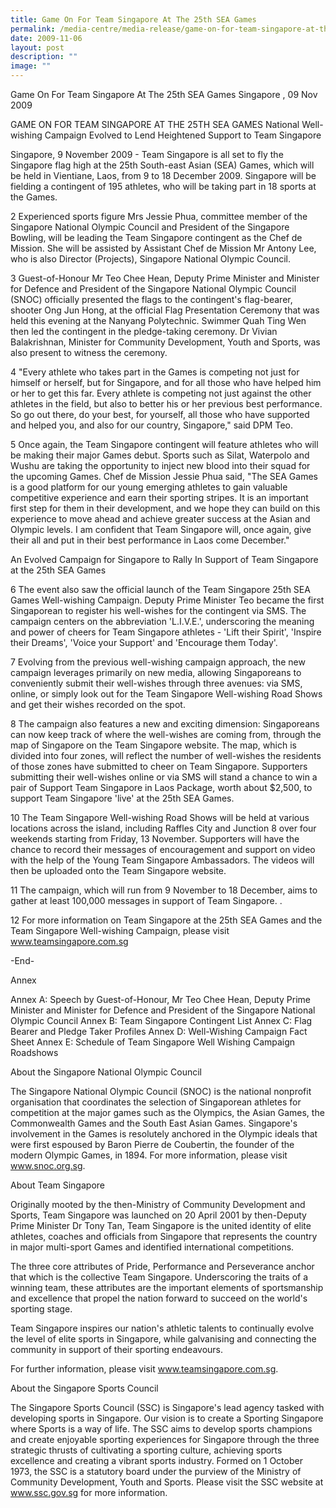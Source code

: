 ```yaml
---
title: Game On For Team Singapore At The 25th SEA Games
permalink: /media-centre/media-release/game-on-for-team-singapore-at-the-25th-sea-games/
date: 2009-11-06
layout: post
description: ""
image: ""
---
```

Game On For Team Singapore At The 25th SEA Games
Singapore , 09 Nov 2009

GAME ON FOR TEAM SINGAPORE AT THE 25TH SEA GAMES
National Well-wishing Campaign Evolved to Lend Heightened Support to Team Singapore

Singapore, 9 November 2009 - Team Singapore is all set to fly the Singapore flag high at the 25th South-east Asian (SEA) Games, which will be held in Vientiane, Laos, from 9 to 18 December 2009. Singapore will be fielding a contingent of 195 athletes, who will be taking part in 18 sports at the Games.

2 Experienced sports figure Mrs Jessie Phua, committee member of the Singapore National Olympic Council and President of the Singapore Bowling, will be leading the Team Singapore contingent as the Chef de Mission. She will be assisted by Assistant Chef de Mission Mr Antony Lee, who is also Director (Projects), Singapore National Olympic Council.

3 Guest-of-Honour Mr Teo Chee Hean, Deputy Prime Minister and Minister for Defence and President of the Singapore National Olympic Council (SNOC) officially presented the flags to the contingent's flag-bearer, shooter Ong Jun Hong, at the official Flag Presentation Ceremony that was held this evening at the Nanyang Polytechnic. Swimmer Quah Ting Wen then led the contingent in the pledge-taking ceremony. Dr Vivian Balakrishnan, Minister for Community Development, Youth and Sports, was also present to witness the ceremony.

4 "Every athlete who takes part in the Games is competing not just for himself or herself, but for Singapore, and for all those who have helped him or her to get this far. Every athlete is competing not just against the other athletes in the field, but also to better his or her previous best performance. So go out there, do your best, for yourself, all those who have supported and helped you, and also for our country, Singapore," said DPM Teo.

5 Once again, the Team Singapore contingent will feature athletes who will be making their major Games debut. Sports such as Silat, Waterpolo and Wushu are taking the opportunity to inject new blood into their squad for the upcoming Games. Chef de Mission Jessie Phua said, "The SEA Games is a good platform for our young emerging athletes to gain valuable competitive experience and earn their sporting stripes. It is an important first step for them in their development, and we hope they can build on this experience to move ahead and achieve greater success at the Asian and Olympic levels. I am confident that Team Singapore will, once again, give their all and put in their best performance in Laos come December."

An Evolved Campaign for Singapore to Rally In Support of Team Singapore at the 25th SEA Games

6 The event also saw the official launch of the Team Singapore 25th SEA Games Well-wishing Campaign. Deputy Prime Minister Teo became the first Singaporean to register his well-wishes for the contingent via SMS. The campaign centers on the abbreviation 'L.I.V.E.', underscoring the meaning and power of cheers for Team Singapore athletes - 'Lift their Spirit', 'Inspire their Dreams', 'Voice your Support' and 'Encourage them Today'.

7 Evolving from the previous well-wishing campaign approach, the new campaign leverages primarily on new media, allowing Singaporeans to conveniently submit their well-wishes through three avenues: via SMS, online, or simply look out for the Team Singapore Well-wishing Road Shows and get their wishes recorded on the spot.

8 The campaign also features a new and exciting dimension: Singaporeans can now keep track of where the well-wishes are coming from, through the map of Singapore on the Team Singapore website. The map, which is divided into four zones, will reflect the number of well-wishes the residents of those zones have submitted to cheer on Team Singapore. Supporters submitting their well-wishes online or via SMS will stand a chance to win a pair of Support Team Singapore in Laos Package, worth about $2,500, to support Team Singapore 'live' at the 25th SEA Games.

10 The Team Singapore Well-wishing Road Shows will be held at various locations across the island, including Raffles City and Junction 8 over four weekends starting from Friday, 13 November. Supporters will have the chance to record their messages of encouragement and support on video with the help of the Young Team Singapore Ambassadors. The videos will then be uploaded onto the Team Singapore website.

11 The campaign, which will run from 9 November to 18 December, aims to gather at least 100,000 messages in support of Team Singapore. .

12 For more information on Team Singapore at the 25th SEA Games and the Team Singapore Well-wishing Campaign, please visit www.teamsingapore.com.sg

-End-

Annex

Annex A: Speech by Guest-of-Honour, Mr Teo Chee Hean, Deputy Prime Minister and Minister for Defence and President of the Singapore National Olympic Council
Annex B: Team Singapore Contingent List
Annex C: Flag Bearer and Pledge Taker Profiles
Annex D: Well-Wishing Campaign Fact Sheet
Annex E: Schedule of Team Singapore Well Wishing Campaign Roadshows

About the Singapore National Olympic Council

The Singapore National Olympic Council (SNOC) is the national nonprofit organisation that coordinates the selection of Singaporean athletes for competition at the major games such as the Olympics, the Asian Games, the Commonwealth Games and the South East Asian Games. Singapore's involvement in the Games is resolutely anchored in the Olympic ideals that were first espoused by Baron Pierre de Coubertin, the founder of the modern Olympic Games, in 1894. For more information, please visit www.snoc.org.sg.

About Team Singapore

Originally mooted by the then-Ministry of Community Development and Sports, Team Singapore was launched on 20 April 2001 by then-Deputy Prime Minister Dr Tony Tan, Team Singapore is the united identity of elite athletes, coaches and officials from Singapore that represents the country in major multi-sport Games and identified international competitions.

The three core attributes of Pride, Performance and Perseverance anchor that which is the collective Team Singapore. Underscoring the traits of a winning team, these attributes are the important elements of sportsmanship and excellence that propel the nation forward to succeed on the world's sporting stage.

Team Singapore inspires our nation's athletic talents to continually evolve the level of elite sports in Singapore, while galvanising and connecting the community in support of their sporting endeavours.

For further information, please visit www.teamsingapore.com.sg.

About the Singapore Sports Council

The Singapore Sports Council (SSC) is Singapore's lead agency tasked with developing sports in Singapore. Our vision is to create a Sporting Singapore where Sports is a way of life. The SSC aims to develop sports champions and create enjoyable sporting experiences for Singapore through the three strategic thrusts of cultivating a sporting culture, achieving sports excellence and creating a vibrant sports industry. Formed on 1 October 1973, the SSC is a statutory board under the purview of the Ministry of Community Development, Youth and Sports. Please visit the SSC website at www.ssc.gov.sg for more information.